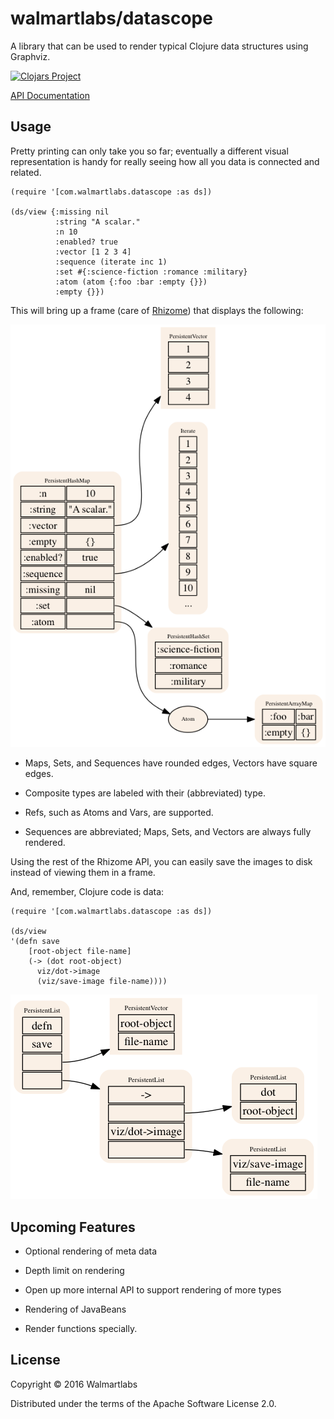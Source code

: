 # walmartlabs/datascope

A library that can be used to render typical Clojure data structures using
Graphviz.
 
[![Clojars Project](https://img.shields.io/clojars/v/walmartlabs/datascope.svg)](https://clojars.org/walmartlabs/datascope)

[API Documentation](http://walmartlabs.github.io/datascope/)

## Usage

Pretty printing can only take you so far; eventually 
a different visual representation is handy for really seeing how all you
data is connected and related.


```
(require '[com.walmartlabs.datascope :as ds])

(ds/view {:missing nil
          :string "A scalar."
          :n 10
          :enabled? true
          :vector [1 2 3 4]
          :sequence (iterate inc 1)
          :set #{:science-fiction :romance :military}
          :atom (atom {:foo :bar :empty {}})
          :empty {}})
```

This will bring up a frame (care of [Rhizome](https://github.com/ztellman/rhizome))
that displays the following:

![example](basics.png)

* Maps, Sets, and Sequences have rounded edges, Vectors have square edges.

* Composite types are labeled with their (abbreviated) type.

* Refs, such as Atoms and Vars, are supported.

* Sequences are abbreviated; Maps, Sets, and Vectors are always fully rendered.

Using the rest of the Rhizome API, you can easily save the images to disk
instead of viewing them in a frame.

And, remember, Clojure code is data:


```
(require '[com.walmartlabs.datascope :as ds])

(ds/view 
'(defn save
    [root-object file-name]
    (-> (dot root-object)
      viz/dot->image
      (viz/save-image file-name))))
```

![save-function](save-function.png)

## Upcoming Features

* Optional rendering of meta data

* Depth limit on rendering

* Open up more internal API to support rendering of more types

* Rendering of JavaBeans

* Render functions specially.

## License

Copyright © 2016 Walmartlabs

Distributed under the terms of the Apache Software License 2.0.
